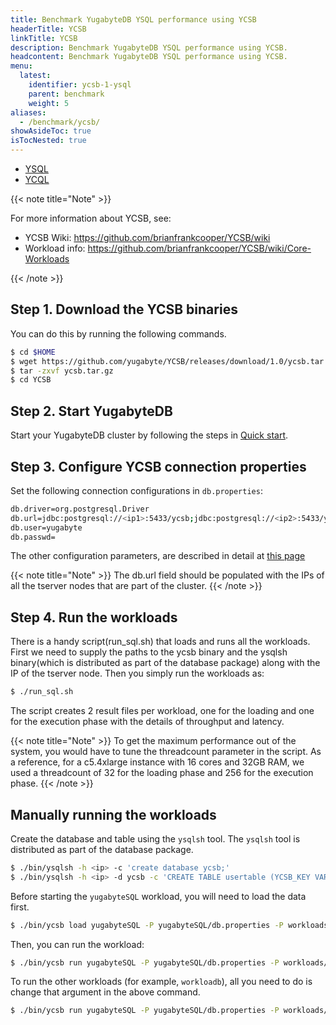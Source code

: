 ```yaml
---
title: Benchmark YugabyteDB YSQL performance using YCSB
headerTitle: YCSB
linkTitle: YCSB
description: Benchmark YugabyteDB YSQL performance using YCSB.
headcontent: Benchmark YugabyteDB YSQL performance using YCSB.
menu:
  latest:
    identifier: ycsb-1-ysql
    parent: benchmark
    weight: 5
aliases:
  - /benchmark/ycsb/
showAsideToc: true
isTocNested: true
---
```


<ul class="nav nav-tabs-alt nav-tabs-yb">

  <li >
    <a href="/latest/benchmark/ycsb-ysql/" class="nav-link active">
      <i class="icon-postgres" aria-hidden="true"></i>
      YSQL
    </a>
  </li>

  <li >
    <a href="/latest/benchmark/ycsb-ycql/" class="nav-link">
      <i class="icon-cassandra" aria-hidden="true"></i>
      YCQL
    </a>
  </li>

</ul>

{{< note title="Note" >}}

For more information about YCSB, see: 

* YCSB Wiki: https://github.com/brianfrankcooper/YCSB/wiki
* Workload info: https://github.com/brianfrankcooper/YCSB/wiki/Core-Workloads

{{< /note >}}

## Step 1. Download the YCSB binaries

You can do this by running the following commands.

```sh
$ cd $HOME
$ wget https://github.com/yugabyte/YCSB/releases/download/1.0/ycsb.tar.gz
$ tar -zxvf ycsb.tar.gz
$ cd YCSB
```

## Step 2. Start YugabyteDB

Start your YugabyteDB cluster by following the steps in [Quick start](https://docs.yugabyte.com/latest/quick-start/explore-ysql/).

## Step 3. Configure YCSB connection properties

Set the following connection configurations in `db.properties`:

```sh
db.driver=org.postgresql.Driver
db.url=jdbc:postgresql://<ip1>:5433/ycsb;jdbc:postgresql://<ip2>:5433/ycsb;jdbc:postgresql://<ip3>:5433/ycsb;
db.user=yugabyte
db.passwd=
```

The other configuration parameters, are described in detail at [this page](https://github.com/brianfrankcooper/YCSB/wiki/Core-Properties)

{{< note title="Note" >}}
The db.url field should be populated with the IPs of all the tserver nodes that are part of the cluster.
{{< /note >}}

## Step 4. Run the workloads
There is a handy script(run_sql.sh) that loads and runs all the workloads.
First we need to supply the paths to the ycsb binary and the ysqlsh binary(which is distributed as part of the database package) along with the IP of the tserver node.
Then you simply run the workloads as:

```sh
$ ./run_sql.sh
```

The script creates 2 result files per workload, one for the loading and one for the execution phase with the details of throughput and latency.

{{< note title="Note" >}}
To get the maximum performance out of the system, you would have to tune the threadcount parameter in the script. As a reference, for a c5.4xlarge instance with 16 cores and 32GB RAM, we used a threadcount of 32 for the loading phase and 256 for the execution phase.
{{< /note >}}

## Manually running the workloads

Create the database and table using the `ysqlsh` tool.
The `ysqlsh` tool is distributed as part of the database package.

```sh
$ ./bin/ysqlsh -h <ip> -c 'create database ycsb;'
$ ./bin/ysqlsh -h <ip> -d ycsb -c 'CREATE TABLE usertable (YCSB_KEY VARCHAR(255) PRIMARY KEY, FIELD0 TEXT, FIELD1 TEXT, FIELD2 TEXT, FIELD3 TEXT, FIELD4 TEXT, FIELD5 TEXT, FIELD6 TEXT, FIELD7 TEXT, FIELD8 TEXT, FIELD9 TEXT);'
```

Before starting the `yugabyteSQL` workload, you will need to load the data first.

```sh
$ ./bin/ycsb load yugabyteSQL -P yugabyteSQL/db.properties -P workloads/workloada
```

Then, you can run the workload:

```sh
$ ./bin/ycsb run yugabyteSQL -P yugabyteSQL/db.properties -P workloads/workloada
```

To run the other workloads (for example, `workloadb`), all you need to do is change that argument in the above command.

```sh
$ ./bin/ycsb run yugabyteSQL -P yugabyteSQL/db.properties -P workloads/workloadb
```
